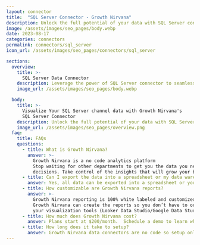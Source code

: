 ```yaml
---
layout: connector
title:  "SQL Server Connector - Growth Nirvana"
description: Unlock the full potential of your data with SQL Server connector. Seamlessly manage and query your databases, enabling efficient storage, retrieval, and analysis. Leverage the rich features of SQL Server to ensure data integrity, scalability, and security for your organization.
image: /assets/images/seo_pages/body.webp
date: 2023-08-17
categories: connectors
permalink: connectors/sql_server
icon_url: /assets/images/seo_pages/connectors/sql_server

sections:
  overview:
    title: >-
      SQL Server Data Connector
    description: Leverage the power of SQL Server connector to seamlessly manage and query your databases. Store, retrieve and analyze your data efficiently with the extensive capabilities of SQL Server. Benefit from its robustness, scalability, and security features to ensure seamless operations and data integrity.
    image_url: /assets/images/seo_pages/body.webp

  body:
    title: >-
      Visualize Your SQL Server channel data with Growth Nirvana's
      SQL Server Connector
    description: Unlock the full potential of your data with SQL Server connector. Seamlessly manage and query your databases, enabling efficient storage, retrieval, and analysis. Leverage the rich features of SQL Server to ensure data integrity, scalability, and security for your organization.
    image_url: /assets/images/seo_pages/overview.png
  faq:
    title: FAQs
    questions:
      - title: What is Growth Nirvana?
        answer: >-
          Growth Nirvana is a no code analytics platform 
          Stop waiting for other departments to get you the data you need to make critical business 
          decisions. Take control of the insights that will grow your business.
      - title: Can I export the data into a spreadsheet or my data warehouse?
        answer: Yes, all data can be exported into a spreadsheet or your data warehouse (Google BigQuery, AWS, Snowflake, Azure, etc)
      - title: How customizable are Growth Nirvana reports?
        answer: >-
          Growth Nirvana reporting is 100% white labeled and customized to your specifications.
          Growth Nirvana can create the reports so you don’t have to or you can connect
          your visualization tools (Looker Data Studio/Google Data Studio, Tableau, PowerBI, etc) to Growth Nirvana.
      - title: How much does Growth Nirvana cost?
        answer: Plans start at $200/month.  Schedule a demo to learn what plan is best for you.
      - title: How long does it take to setup?
        answer: Growth Nirvana data connectors are no code so setup only requires a few clicks.
---
```

